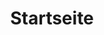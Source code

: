 ---
title: Startseite
custom_title:
  html: PAGES.HOME
meta:
  title: PAGES.HOME_META_TITLE
  keywords: PAGES.HOME_META_KEYWORDS
  description: PAGES.HOME_META_DESCRIPTION
visible: true
routes:
  default: '/startseite'
content:
    items: '@self.modular'
    order:
        by: default
---